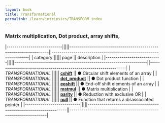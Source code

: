 ```yaml
---
layout: book
title: Transformational
permalink: /learn/intrinsics/TRANSFORM_index
---
```

### Matrix multiplication, Dot product, array shifts,

|----------------------------|||||-------------------------------------------------------------------||------------------------------------------------------------------|
| category                   ||||| page                                                              || description                                                      |
|----------------------------|||||-------------------------------------------------------------------||------------------------------------------------------------------|
| *TRANSFORMATIONAL*         ||||| [__cshift__]({{site.baseurl}}/learn/intrinsics/CSHIFT)            || &#9679; Circular shift elements of an array                      |
| *TRANSFORMATIONAL*         ||||| [__dot\_product__]({{site.baseurl}}/learn/intrinsics/DOT_PRODUCT) || &#9679; Dot product function                                     |
| *TRANSFORMATIONAL*         ||||| [__eoshift__]({{site.baseurl}}/learn/intrinsics/EOSHIFT)          || &#9679; End-off shift elements of an array                       |
| *TRANSFORMATIONAL*         ||||| [__matmul__]({{site.baseurl}}/learn/intrinsics/MATMUL)            || &#9679; Matrix multiplication                                    |
| *TRANSFORMATIONAL*         ||||| [__parity__]({{site.baseurl}}/learn/intrinsics/PARITY)            || &#9679; Reduction with exclusive OR                              |
| *TRANSFORMATIONAL*         ||||| [__null__]({{site.baseurl}}/learn/intrinsics/NULL)                || &#9679; Function that returns a disassociated pointer            |
|----------------------------|||||-------------------------------------------------------------------||------------------------------------------------------------------|
